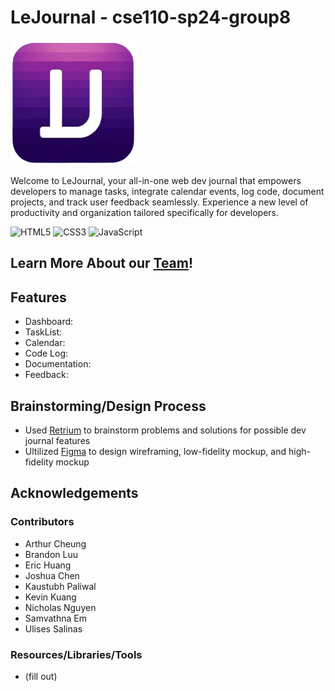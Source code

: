 # LeJournal - cse110-sp24-group8

<img src="./src/scripts/main/public/icons/journallogo-icon.png" width="200">

Welcome to LeJournal, your all-in-one web dev journal that empowers developers to manage tasks, integrate calendar events, log code, document projects, and track user feedback seamlessly. Experience a new level of productivity and organization tailored specifically for developers.

![HTML5](https://img.shields.io/badge/HTML5-E34F26?style=for-the-badge&logo=html5&logoColor=white)
![CSS3](https://img.shields.io/badge/CSS3-1572B6?style=for-the-badge&logo=css3&logoColor=white)
![JavaScript](https://img.shields.io/badge/JavaScript-323330?style=for-the-badge&logo=javascript&logoColor=F7DF1E)

## Learn More About our [Team](/admin/team.md)!

## Features

- Dashboard:
- TaskList:
- Calendar:
- Code Log:
- Documentation:
- Feedback:

## Brainstorming/Design Process

- Used [Retrium](https://app.retrium.com/) to brainstorm problems and solutions for possible dev journal features
- Ultilized [Figma](https://www.figma.com/) to design wireframing, low-fidelity mockup, and high-fidelity mockup

## Acknowledgements

### Contributors

- Arthur Cheung
- Brandon Luu
- Eric Huang
- Joshua Chen
- Kaustubh Paliwal
- Kevin Kuang
- Nicholas Nguyen
- Samvathna Em
- Ulises Salinas

### Resources/Libraries/Tools

- (fill out)